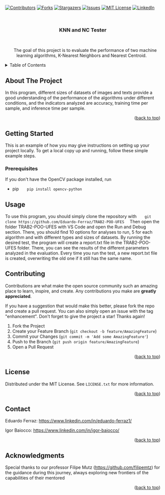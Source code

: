 <!-- Improved compatibility of back to top link: See: https://github.com/othneildrew/Best-README-Template/pull/73 -->
<a name="readme-top"></a>
<!--
*** Thanks for checking out the Best-README-Template. If you have a suggestion
*** that would make this better, please fork the repo and create a pull request
*** or simply open an issue with the tag "enhancement".
*** Don't forget to give the project a star!
*** Thanks again! Now go create something AMAZING! :D
-->




<!-- PROJECT SHIELDS -->
<!--
*** I'm using markdown "reference style" links for readability.
*** Reference links are enclosed in brackets [ ] instead of parentheses ( ).
*** See the bottom of this document for the declaration of the reference variables
*** for contributors-url, forks-url, etc. This is an optional, concise syntax you may use.
*** https://www.markdownguide.org/basic-syntax/#reference-style-links
-->
[![Contributors][contributors-shield]][contributors-url]
[![Forks][forks-shield]][forks-url]
[![Stargazers][stars-shield]][stars-url]
[![Issues][issues-shield]][issues-url]
[![MIT License][license-shield]][license-url]
[![LinkedIn][linkedin-shield]][linkedin-url]




<!-- PROJECT LOGO -->
<br />
<div align="center">

<h3 align="center">KNN and NC Tester</h3>

  <p align="center">
    The goal of this project is to evaluate the performance of two machine learning algorithms, K-Nearest Neighbors and Nearest Centroid.
  </p>
</div>




<!-- TABLE OF CONTENTS -->
<details>
  <summary>Table of Contents</summary>
  <ol>
    <li>
      <a href="#about-the-project">About The Project</a>
    </li>
    <li>
      <a href="#getting-started">Getting Started</a>
      <ul>
        <li><a href="#prerequisites">Prerequisites</a></li>
      </ul>
    </li>
    <li><a href="#usage">Usage</a></li>
    <li><a href="#contributing">Contributing</a></li>
    <li><a href="#license">License</a></li>
    <li><a href="#contact">Contact</a></li>
    <li><a href="#acknowledgments">Acknowledgments</a></li>
  </ol>
</details>




<!-- ABOUT THE PROJECT -->
## About The Project

In this program, different sizes of datasets of images and texts provide a good understanding of the performance of the algorithms under different conditions, and the indicators analyzed are accuracy, training time per sample, and inference time per sample.

<p align="right">(<a href="#readme-top">back to top</a>)</p>


<!-- GETTING STARTED -->
## Getting Started

This is an example of how you may give instructions on setting up your project locally.
To get a local copy up and running, follow these simple example steps.

### Prerequisites

If you don't have the OpenCV package installed, run
* pip
  ```
  pip install opencv-python
  ```


<!-- USAGE EXAMPLES -->
## Usage

To use this program, you should simply clone the repository with
  ```
  git clone https://github.com/Eduardo-Ferraz/TRAB2-POO-UFES
  ```
Then open the folder TRAB2-POO-UFES with VS Code and open the Run and Debug section.
There, you should find 10 options for analyses to run, 5 for each algorithm and with different types and sizes of datasets.
By running the desired test, the program will create a report.txt file in the TRAB2-POO-UFES folder. There, you can see the results of the different parameters analyzed in the evaluation.
Every time you run the test, a new report.txt file is created, overwriting the old one if it still has the same name.

<!-- CONTRIBUTING -->
## Contributing

Contributions are what make the open source community such an amazing place to learn, inspire, and create. Any contributions you make are **greatly appreciated**.

If you have a suggestion that would make this better, please fork the repo and create a pull request. You can also simply open an issue with the tag "enhancement".
Don't forget to give the project a star! Thanks again!

1. Fork the Project
2. Create your Feature Branch (`git checkout -b feature/AmazingFeature`)
3. Commit your Changes (`git commit -m 'Add some AmazingFeature'`)
4. Push to the Branch (`git push origin feature/AmazingFeature`)
5. Open a Pull Request

<p align="right">(<a href="#readme-top">back to top</a>)</p>




<!-- LICENSE -->
## License

Distributed under the MIT License. See `LICENSE.txt` for more information.

<p align="right">(<a href="#readme-top">back to top</a>)</p>




<!-- CONTACT -->
## Contact

Eduardo Ferraz: https://www.linkedin.com/in/eduardo-ferraz1/

Igor Baiocco: https://www.linkedin.com/in/igor-baiocco/

<p align="right">(<a href="#readme-top">back to top</a>)</p>




<!-- ACKNOWLEDGMENTS -->
## Acknowledgments

Special thanks to our professor Filipe Mutz (https://github.com/filipemtz) for the guidance during this journey, always exploring new frontiers of the capabilities of their mentored

<p align="right">(<a href="#readme-top">back to top</a>)</p>




<!-- MARKDOWN LINKS & IMAGES -->
<!-- https://www.markdownguide.org/basic-syntax/#reference-style-links -->
[contributors-shield]: https://img.shields.io/github/contributors/Eduardo-Ferraz/TRAB2-POO-UFES.svg?style=for-the-badge
[contributors-url]: https://github.com/Eduardo-Ferraz/TRAB2-POO-UFES/graphs/contributors
[forks-shield]: https://img.shields.io/github/forks/Eduardo-Ferraz/TRAB2-POO-UFES.svg?style=for-the-badge
[forks-url]: https://github.com/Eduardo-Ferraz/TRAB2-POO-UFES/network/members
[stars-shield]: https://img.shields.io/github/stars/Eduardo-Ferraz/TRAB2-POO-UFES.svg?style=for-the-badge
[stars-url]: https://github.com/Eduardo-Ferraz/TRAB2-POO-UFES/stargazers
[issues-shield]: https://img.shields.io/github/issues/Eduardo-Ferraz/TRAB2-POO-UFES.svg?style=for-the-badge
[issues-url]: https://github.com/Eduardo-Ferraz/TRAB2-POO-UFES/issues
[license-shield]: https://img.shields.io/github/license/Eduardo-Ferraz/TRAB2-POO-UFES.svg?style=for-the-badge
[license-url]: https://github.com/Eduardo-Ferraz/TRAB2-POO-UFES/LICENSE.txt
[linkedin-shield]: https://img.shields.io/badge/-LinkedIn-black.svg?style=for-the-badge&logo=linkedin&colorB=555
[linkedin-url]: https://linkedin.com/in/eduardo-ferraz1

